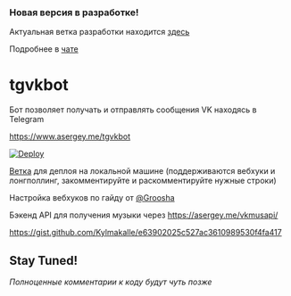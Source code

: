 ### Новая версия в разработке!
Актуальная ветка разработки находится [здесь](https://github.com/Kylmakalle/tgvkbot/tree/async-dev)

Подробнее в [чате](https://t.me/joinchat/BZq6jwxeTh04qBzilM5x3g) 

# tgvkbot
Бот позволяет получать и отправлять сообщения VK находясь в Telegram

https://www.asergey.me/tgvkbot

[![Deploy](https://www.herokucdn.com/deploy/button.svg)](https://heroku.com/deploy)


[Ветка](https://github.com/Kylmakalle/tgvkbot/tree/webhook) для деплоя на локальной машине (поддерживаются вебхуки и лонгполлинг, закомментируйте и раскомментируйте нужные строки)


Настройка вебхуков по гайду от [@Groosha](https://www.gitbook.com/book/groosha/telegram-bot-lessons)

Бэкенд API для получения музыки через https://asergey.me/vkmusapi/

https://gist.github.com/Kylmakalle/e63902025c527ac3610989530f4fa417



## Stay Tuned!


_Полноценные комментарии к коду будут чуть позже_
